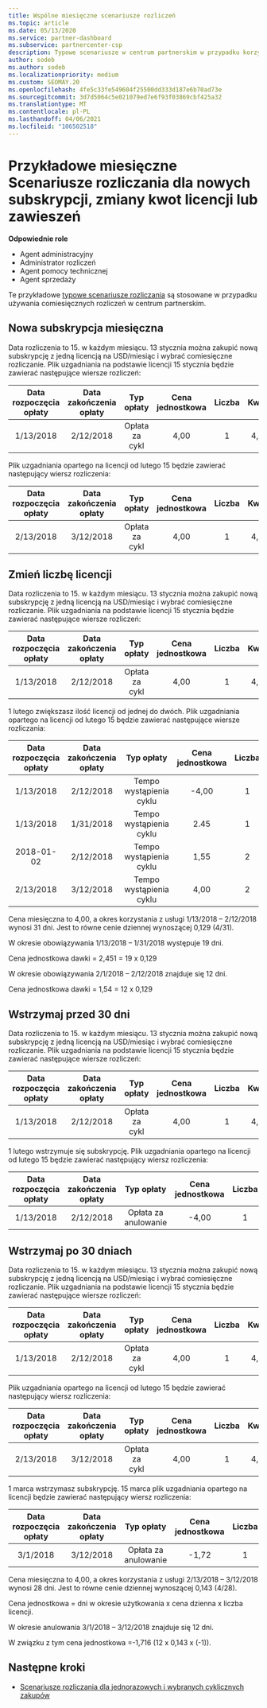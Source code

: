 ```yaml
---
title: Wspólne miesięczne scenariusze rozliczeń
ms.topic: article
ms.date: 05/13/2020
ms.service: partner-dashboard
ms.subservice: partnercenter-csp
description: Typowe scenariusze w centrum partnerskim w przypadku korzystania z comiesięcznych rozliczeń — obejmuje dodanie nowych subskrypcji, zmianę liczby licencji oraz wstrzymanie subskrypcji.
author: sodeb
ms.author: sodeb
ms.localizationpriority: medium
ms.custom: SEOMAY.20
ms.openlocfilehash: 4fe5c33fe549604f25500dd333d187e6b70ad73e
ms.sourcegitcommit: 3d7d5064c5e021079ed7e6f93f03869cbf425a32
ms.translationtype: MT
ms.contentlocale: pl-PL
ms.lasthandoff: 04/06/2021
ms.locfileid: "106502518"
---
```

# <a name="sample-monthly-billing-scenarios-for-new-subscriptions-changing-license-amounts-or-suspensions"></a>Przykładowe miesięczne Scenariusze rozliczania dla nowych subskrypcji, zmiany kwot licencji lub zawieszeń

**Odpowiednie role**

- Agent administracyjny
- Administrator rozliczeń
- Agent pomocy technicznej
- Agent sprzedaży

Te przykładowe [typowe scenariusze rozliczania](common-billing-scenarios.md) są stosowane w przypadku używania comiesięcznych rozliczeń w centrum partnerskim.

## <a name="new-monthly-subscription"></a>Nowa subskrypcja miesięczna

Data rozliczenia to 15. w każdym miesiącu. 13 stycznia można zakupić nową subskrypcję z jedną licencją na USD/miesiąc i wybrać comiesięczne rozliczanie. Plik uzgadniania na podstawie licencji 15 stycznia będzie zawierać następujące wiersze rozliczeń:

|Data rozpoczęcia opłaty |Data zakończenia opłaty |Typ opłaty |Cena jednostkowa |Liczba |Kwota |
|       :---:      |    :---:       | :---:      |:---:      |:---:    |:---:  |
|1/13/2018         |2/12/2018    |Opłata za cykl   |4,00       |1        |4,00 |

Plik uzgadniania opartego na licencji od lutego 15 będzie zawierać następujący wiersz rozliczenia:

|Data rozpoczęcia opłaty |Data zakończenia opłaty |Typ opłaty |Cena jednostkowa |Liczba |Kwota |
|       :---:      |    :---:       | :---:      |:---:      |:---:    |:---:  |
|2/13/2018         |3/12/2018    |Opłata za cykl   |4,00       |1        |4,00 |

## <a name="change-license-quantity"></a>Zmień liczbę licencji

Data rozliczenia to 15. w każdym miesiącu. 13 stycznia można zakupić nową subskrypcję z jedną licencją na USD/miesiąc i wybrać comiesięczne rozliczanie. Plik uzgadniania na podstawie licencji 15 stycznia będzie zawierać następujące wiersze rozliczeń:

|Data rozpoczęcia opłaty |Data zakończenia opłaty |Typ opłaty |Cena jednostkowa |Liczba |Kwota |
|       :---:      |    :---:       | :---:      |:---:      |:---:    |:---:  |
|1/13/2018         |2/12/2018    |Opłata za cykl   |4,00       |1        |4,00    |

1 lutego zwiększasz ilość licencji od jednej do dwóch. Plik uzgadniania opartego na licencji od lutego 15 będzie zawierać następujące wiersze rozliczania:

|Data rozpoczęcia opłaty |Data zakończenia opłaty |Typ opłaty |Cena jednostkowa |Liczba |Kwota |
|       :---:      |    :---:       | :---:      |:---:      |:---:    |:---:  |
| 1/13/2018        |2/12/2018    |Tempo wystąpienia cyklu   |-4,00       |1        |-4,00   |
|1/13/2018         |1/31/2018    | Tempo wystąpienia cyklu   |2.45       |1        |2.45    |
|2018-01-02         |2/12/2018    | Tempo wystąpienia cyklu   |1,55       |2        |3,10    |
|2/13/2018         |3/12/2018    | Tempo wystąpienia cyklu   |4,00       |2        |8,00    |

Cena miesięczna to 4,00, a okres korzystania z usługi 1/13/2018 – 2/12/2018 wynosi 31 dni. Jest to równe cenie dziennej wynoszącej 0,129 (4/31).

W okresie obowiązywania 1/13/2018 – 1/31/2018 występuje 19 dni.

Cena jednostkowa dawki = 2,451 = 19 x 0,129

W okresie obowiązywania 2/1/2018 – 2/12/2018 znajduje się 12 dni.

Cena jednostkowa dawki = 1,54 = 12 x 0,129

## <a name="suspend-before-30-days"></a>Wstrzymaj przed 30 dni

Data rozliczenia to 15. w każdym miesiącu. 13 stycznia można zakupić nową subskrypcję z jedną licencją na USD/miesiąc i wybrać comiesięczne rozliczanie. Plik uzgadniania na podstawie licencji 15 stycznia będzie zawierać następujące wiersze rozliczeń:

|Data rozpoczęcia opłaty |Data zakończenia opłaty |Typ opłaty |Cena jednostkowa |Liczba |Kwota |
|       :---:      |    :---:       | :---:      |:---:      |:---:    |:---:  |
|1/13/2018         |2/12/2018    |Opłata za cykl   |4,00       |1        |4,00    |

1 lutego wstrzymuje się subskrypcję. Plik uzgadniania opartego na licencji od lutego 15 będzie zawierać następujący wiersz rozliczenia:

|Data rozpoczęcia opłaty |Data zakończenia opłaty |Typ opłaty |Cena jednostkowa |Liczba |Kwota |
|       :---:      |    :---:       | :---:      |:---:      |:---:    |:---:  |
1/13/2018|2/12/2018|Opłata za anulowanie|-4,00|1|-4,00

## <a name="suspend-after-30-days"></a>Wstrzymaj po 30 dniach

Data rozliczenia to 15. w każdym miesiącu. 13 stycznia można zakupić nową subskrypcję z jedną licencją na USD/miesiąc i wybrać comiesięczne rozliczanie. Plik uzgadniania na podstawie licencji 15 stycznia będzie zawierać następujące wiersze rozliczeń:

|Data rozpoczęcia opłaty |Data zakończenia opłaty |Typ opłaty |Cena jednostkowa |Liczba |Kwota |
|       :---:      |    :---:       | :---:      |:---:      |:---:    |:---:  |
1/13/2018|2/12/2018|Opłata za cykl|4,00|1|4,00

Plik uzgadniania opartego na licencji od lutego 15 będzie zawierać następujący wiersz rozliczenia:

|Data rozpoczęcia opłaty |Data zakończenia opłaty |Typ opłaty |Cena jednostkowa |Liczba |Kwota |
|       :---:      |    :---:       | :---:      |:---:      |:---:    |:---:  |
2/13/2018|3/12/2018|Opłata za cykl|4,00|1|4,00

1 marca wstrzymasz subskrypcję. 15 marca plik uzgadniania opartego na licencji będzie zawierać następujący wiersz rozliczenia:

|Data rozpoczęcia opłaty |Data zakończenia opłaty |Typ opłaty |Cena jednostkowa |Liczba |Kwota |
|       :---:      |    :---:       | :---:      |:---:      |:---:    |:---:  |
3/1/2018|3/12/2018|Opłata za anulowanie|-1,72|1|-1,72

Cena miesięczna to 4,00, a okres korzystania z usługi 2/13/2018 – 3/12/2018 wynosi 28 dni. Jest to równe cenie dziennej wynoszącej 0,143 (4/28).

Cena jednostkowa = dni w okresie użytkowania x cena dzienna x liczba licencji.

W okresie anulowania 3/1/2018 – 3/12/2018 znajduje się 12 dni.

W związku z tym cena jednostkowa =-1,716 (12 x 0,143 x (-1)).

## <a name="next-steps"></a>Następne kroki

- [Scenariusze rozliczania dla jednorazowych i wybranych cyklicznych zakupów](common-billing-scenarios-onetime-recurring.md)
